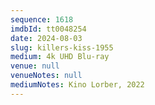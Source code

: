 ```yaml
---
sequence: 1618
imdbId: tt0048254
date: 2024-08-03
slug: killers-kiss-1955
medium: 4k UHD Blu-ray
venue: null
venueNotes: null
mediumNotes: Kino Lorber, 2022
---
```



